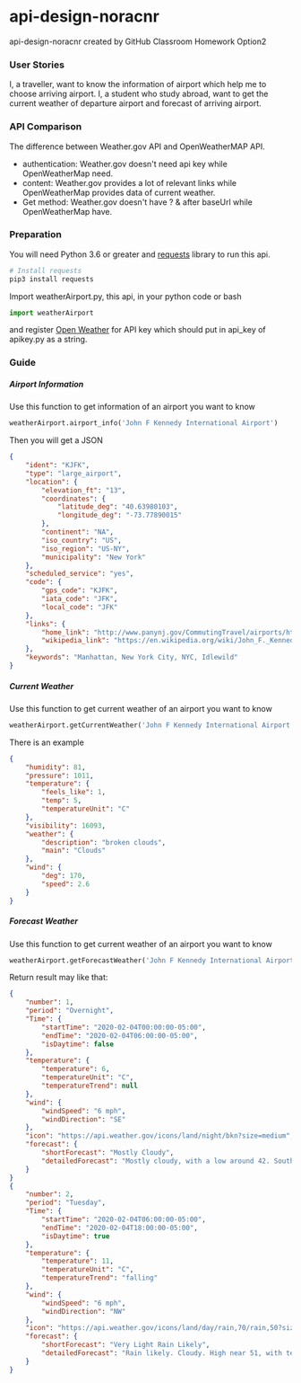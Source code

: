 # api-design-noracnr
api-design-noracnr created by GitHub Classroom
Homework Option2

### User Stories
I, a traveller, want to know the information of airport which help me to choose arriving airport.
I, a student who study abroad, want to get the current weather of departure airport and forecast of arriving airport.

### API Comparison
The difference between Weather.gov API and OpenWeatherMAP API.
* authentication: Weather.gov doesn't need api key while OpenWeatherMap need.
* content: Weather.gov provides a lot of relevant links while OpenWeatherMap provides data of current weather.
* Get method: Weather.gov doesn't have ? & after baseUrl while OpenWeatherMap have.

### Preparation
You will need Python 3.6 or greater and [requests](https://requests.readthedocs.io/en/master/) library to run this api.
```bash
# Install requests
pip3 install requests
```
Import weatherAirport.py, this api, in your python code or bash
```python
import weatherAirport
```
and register [Open Weather](https://openweathermap.org/) for API key which should put in api_key of apikey.py as a string.

### Guide
##### Airport Information
Use this function to get information of an airport you want to know
```python
weatherAirport.airport_info('John F Kennedy International Airport')
```
Then you will get a JSON
```json
{
    "ident": "KJFK",
    "type": "large_airport",
    "location": {
        "elevation_ft": "13",
        "coordinates": {
            "latitude_deg": "40.63980103",
            "longitude_deg": "-73.77890015"
        },
        "continent": "NA",
        "iso_country": "US",
        "iso_region": "US-NY",
        "municipality": "New York"
    },
    "scheduled_service": "yes",
    "code": {
        "gps_code": "KJFK",
        "iata_code": "JFK",
        "local_code": "JFK"
    },
    "links": {
        "home_link": "http://www.panynj.gov/CommutingTravel/airports/html/kennedy.html",
        "wikipedia_link": "https://en.wikipedia.org/wiki/John_F._Kennedy_International_Airport"
    },
    "keywords": "Manhattan, New York City, NYC, Idlewild"
}

```
##### Current Weather
Use this function to get current weather of an airport you want to know
```python
weatherAirport.getCurrentWeather('John F Kennedy International Airport')
```
There is an example
```json
{
    "humidity": 81,
    "pressure": 1011,
    "temperature": {
        "feels_like": 1,
        "temp": 5,
        "temperatureUnit": "C"
    },
    "visibility": 16093,
    "weather": {
        "description": "broken clouds",
        "main": "Clouds"
    },
    "wind": {
        "deg": 170,
        "speed": 2.6
    }
}
```
##### Forecast Weather
Use this function to get current weather of an airport you want to know
```python
weatherAirport.getForecastWeather('John F Kennedy International Airport')
```
Return result may like that:
```Json
{
    "number": 1,
    "period": "Overnight",
    "Time": {
        "startTime": "2020-02-04T00:00:00-05:00",
        "endTime": "2020-02-04T06:00:00-05:00",
        "isDaytime": false
    },
    "temperature": {
        "temperature": 6,
        "temperatureUnit": "C",
        "temperatureTrend": null
    },
    "wind": {
        "windSpeed": "6 mph",
        "windDirection": "SE"
    },
    "icon": "https://api.weather.gov/icons/land/night/bkn?size=medium",
    "forecast": {
        "shortForecast": "Mostly Cloudy",
        "detailedForecast": "Mostly cloudy, with a low around 42. Southeast wind around 6 mph."
    }
}
{
    "number": 2,
    "period": "Tuesday",
    "Time": {
        "startTime": "2020-02-04T06:00:00-05:00",
        "endTime": "2020-02-04T18:00:00-05:00",
        "isDaytime": true
    },
    "temperature": {
        "temperature": 11,
        "temperatureUnit": "C",
        "temperatureTrend": "falling"
    },
    "wind": {
        "windSpeed": "6 mph",
        "windDirection": "NW"
    },
    "icon": "https://api.weather.gov/icons/land/day/rain,70/rain,50?size=medium",
    "forecast": {
        "shortForecast": "Very Light Rain Likely",
        "detailedForecast": "Rain likely. Cloudy. High near 51, with temperatures falling to around 48 in the afternoon. Northwest wind around 6 mph. Chance of precipitation is 70%. New rainfall amounts between a tenth and quarter of an inch possible."
    }
}
```

